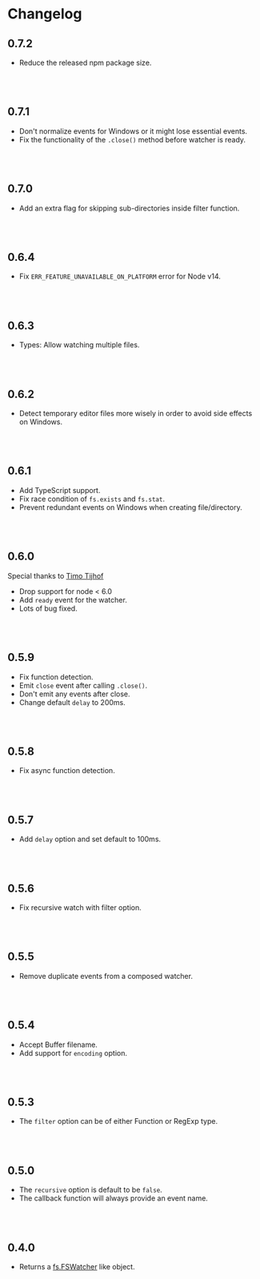 # Changelog

## 0.7.2

* Reduce the released npm package size.

<br> <br>


## 0.7.1

* Don't normalize events for Windows or it might lose essential events.
* Fix the functionality of the `.close()` method before watcher is ready.


<br> <br>


## 0.7.0

* Add an extra flag for skipping sub-directories inside filter function.

<br> <br>


## 0.6.4

* Fix `ERR_FEATURE_UNAVAILABLE_ON_PLATFORM` error for Node v14.

<br> <br>


## 0.6.3

* Types: Allow watching multiple files.

<br> <br>


## 0.6.2

* Detect temporary editor files more wisely in order to avoid side effects on Windows.

<br> <br>


## 0.6.1

* Add TypeScript support.
* Fix race condition of `fs.exists` and `fs.stat`.
* Prevent redundant events on Windows when creating file/directory.

<br> <br>


## 0.6.0
Special thanks to [Timo Tijhof](https://github.com/Krinkle)

* Drop support for node < 6.0
* Add `ready` event for the watcher.
* Lots of bug fixed.

<br> <br>


## 0.5.9
* Fix function detection.
* Emit `close` event after calling `.close()`.
* Don't emit any events after close.
* Change default `delay` to 200ms.

<br> <br>


## 0.5.8
* Fix async function detection.

<br> <br>


## 0.5.7
* Add `delay` option and set default to 100ms.

<br> <br>


## 0.5.6
* Fix recursive watch with filter option.

<br> <br>


## 0.5.5
* Remove duplicate events from a composed watcher.

<br> <br>


## 0.5.4
* Accept Buffer filename.
* Add support for `encoding` option.

<br> <br>


## 0.5.3
* The `filter` option can be of either Function or RegExp type.

<br> <br>


## 0.5.0
* The `recursive` option is default to be `false`.
* The callback function will always provide an event name.

<br> <br>


## 0.4.0
* Returns a [fs.FSWatcher](https://nodejs.org/api/fs.html#fs_class_fs_fswatcher) like object.
